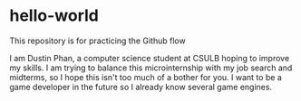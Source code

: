 # hello-world
 This repository is for practicing the Github flow


I am Dustin Phan, a computer science student at CSULB hoping to improve my skills.
I am trying to balance this microinternship with my job search and midterms,
so I hope this isn't too much of a bother for you.
I want to be a game developer in the future so I already know several game engines.